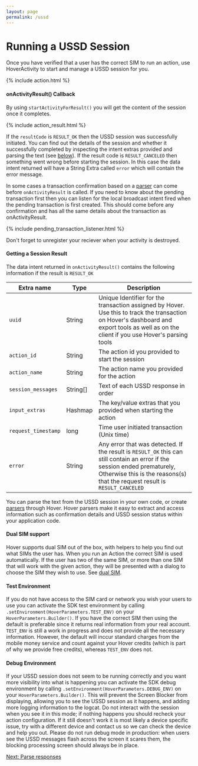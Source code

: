```yaml
---
layout: page
permalink: /ussd
---
```


# Running a USSD Session

Once you have verified that a user has the correct SIM to run an action, use HoverActivity to start and manage a USSD session for you.

{% include action.html %}

#### onActivityResult() Callback

By using `startActivityForResult()` you will get the content of the session once it completes.

{% include action_result.html %}

If the `resultCode` is `RESULT_OK` then the USSD session was successfully initiated. You can find out the details of the session and whether it successfully completed by inspecting the intent extras provided and parsing the text (see [below](#result)). If the result code is `RESULT_CANCELED` then something went wrong before starting the session. In this case the data intent returned will have a String Extra called `error` which will contain the error message.

In some cases a transaction confirmation based on a [parser](/parsing) can come before `onActivityResult` is called. If you need to know about the pending transaction first then you can listen for the local broadcast intent fired when the pending transaction is first created. This should come before any confirmation and has all the same details about the transaction as onActivityResult.

{% include pending_transaction_listener.html %}

Don't forget to unregister your reciever when your activity is destroyed.

#### Getting a Session Result

The data intent returned in `onActivityResult()` contains the following information if the result is `RESULT_OK`

|Extra name            | Type       | Description  |
|---                   |---         |---           |
| `uuid`               | String     |  Unique Identifier for the transaction assigned by Hover. Use this to track the transaction on Hover's dashboard and export tools as well as on the client if you use Hover's parsing tools  |
| `action_id`          | String     | The action id you provided to start the session  |
| `action_name`        | String     |  The action name you provided for the action  |
| `session_messages`   | String\[\] | Text of each USSD response in order  |
| `input_extras`       | Hashmap    | The key/value extras that you provided when starting the action |
| `request_timestamp`  | long       | Time user initiated transaction (Unix time)  |
| `error`              | String     | Any error that was detected. If the result is `RESULT_OK` this can still contain an error if the session ended prematurely, Otherwise this is the reasons(s) that the request result is `RESULT_CANCELED`  |

You can parse the text from the USSD session in your own code, or create [parsers](/parsing) through Hover. Hover parsers make it easy to extract and access information such as confirmation details and USSD session status within your application code.

#### Dual SIM support

Hover supports dual SIM out of the box, with helpers to help you find out what SIMs the user has. When you run an Action the correct SIM is used automatically. If the user has two of the same SIM, or more than one SIM that will work with the given action, they will be presented with a dialog to choose the SIM they wish to use. See [dual SIM](/dual-sim).

#### Test Environment

If you do not have access to the SIM card or network you wish your users to use you can activate the SDK test environment by calling `.setEnvironment(HoverParameters.TEST_ENV)` on your `HoverParameters.Builder()`. If you have the correct SIM then using the default is preferable since it returns real information from your real account. `TEST_ENV` is still a work in progress and does not provide all the necessary information. However, the default will inccur standard charges from the mobile money service and count against your Hover credits (which is part of why we provide free credits), whereas `TEST_ENV` does not.

#### Debug Environment

If your USSD session does not seem to be running correctly and you want more visibility into what is happening you can activate the SDK debug environment by calling `.setEnvironment(HoverParameters.DEBUG_ENV)` on your `HoverParameters.Builder()`. This will prevent the Screen Blocker from displaying, allowing you to see the USSD session as it happens, and adding more logging information to the logcat. Do not interact with the session when you see it in this mode; if nothing happens you should recheck your action configuration. If it still doesn't work it is most likely a device specific issue, try with a different device and contact us so we can check the device and help you out. Please do not run debug mode in production: when users see the USSD messages flash across the screen it scares them, the blocking processing screen should always be in place.

[Next: Parse responses](/parsing)
